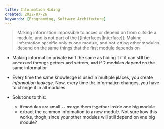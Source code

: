 ```yaml
---
title: Information Hiding
created: 2022-07-26
keywords: [Programming, Software Architecture]
---
```


> Making information impossible to acces or depend on from outside a module, and is not part of the [[Interfaces|Interface]]. Making information specific only to one module, and not letting other modules depend on the same things that the first module depends on

- Making information private isn't the same as hiding it if it can still be accessed through getters and setters, and if 2 modules depend on the same information

- Every time the same knowledge is used in multiple places, you create _information leakage_. Now, every time the information changes, you have to change it in all modules
- Solutions to this:
  - if modules are small -- merge them together inside one big module
  - extract the common information to a new module. Not sure how this works, thogh, since your other modules will still depend on one big module?
